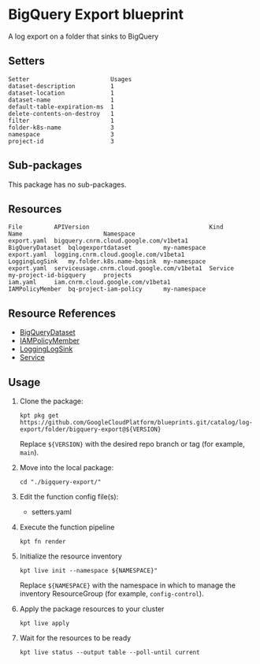# BigQuery Export blueprint

A log export on a folder that sinks to BigQuery

## Setters

```
Setter                       Usages
dataset-description          1
dataset-location             1
dataset-name                 1
default-table-expiration-ms  1
delete-contents-on-destroy   1
filter                       1
folder-k8s-name              3
namespace                    3
project-id                   3
```

## Sub-packages

This package has no sub-packages.

## Resources

```
File         APIVersion                                  Kind             Name                       Namespace
export.yaml  bigquery.cnrm.cloud.google.com/v1beta1      BigQueryDataset  bqlogexportdataset         my-namespace
export.yaml  logging.cnrm.cloud.google.com/v1beta1       LoggingLogSink   my.folder.k8s.name-bqsink  my-namespace
export.yaml  serviceusage.cnrm.cloud.google.com/v1beta1  Service          my-project-id-bigquery     projects
iam.yaml     iam.cnrm.cloud.google.com/v1beta1           IAMPolicyMember  bq-project-iam-policy      my-namespace
```

## Resource References

- [BigQueryDataset](https://cloud.google.com/config-connector/docs/reference/resource-docs/bigquery/bigquerydataset)
- [IAMPolicyMember](https://cloud.google.com/config-connector/docs/reference/resource-docs/iam/iampolicymember)
- [LoggingLogSink](https://cloud.google.com/config-connector/docs/reference/resource-docs/logging/logginglogsink)
- [Service](https://cloud.google.com/config-connector/docs/reference/resource-docs/serviceusage/service)

## Usage

1.  Clone the package:
    ```
    kpt pkg get https://github.com/GoogleCloudPlatform/blueprints.git/catalog/log-export/folder/bigquery-export@${VERSION}
    ```
    Replace `${VERSION}` with the desired repo branch or tag
    (for example, `main`).

1.  Move into the local package:
    ```
    cd "./bigquery-export/"
    ```

1.  Edit the function config file(s):
    - setters.yaml

1.  Execute the function pipeline
    ```
    kpt fn render
    ```

1.  Initialize the resource inventory
    ```
    kpt live init --namespace ${NAMESPACE}"
    ```
    Replace `${NAMESPACE}` with the namespace in which to manage
    the inventory ResourceGroup (for example, `config-control`).

1.  Apply the package resources to your cluster
    ```
    kpt live apply
    ```

1.  Wait for the resources to be ready
    ```
    kpt live status --output table --poll-until current
    ```

